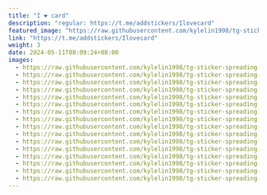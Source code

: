 ```yaml
---
title: "I ❤️ card"
description: "regular: https://t.me/addstickers/Ilovecard"
featured_image: "https://raw.githubusercontent.com/kylelin1998/tg-sticker-spreading-worldwide-images/main/img/5475d0c3-ea6f-4235-8706-968209bb62f1.jpg"
link: "https://t.me/addstickers/Ilovecard"
weight: 3
date: 2024-05-11T08:09:24+08:00
images:
  - https://raw.githubusercontent.com/kylelin1998/tg-sticker-spreading-worldwide-images/main/img/5475d0c3-ea6f-4235-8706-968209bb62f1.jpg
  - https://raw.githubusercontent.com/kylelin1998/tg-sticker-spreading-worldwide-images/main/img/ca9adad9-65a3-430c-91a5-f1fa84b10bb8.jpg
  - https://raw.githubusercontent.com/kylelin1998/tg-sticker-spreading-worldwide-images/main/img/46150d69-8382-472a-9a05-ac026171c2ff.jpg
  - https://raw.githubusercontent.com/kylelin1998/tg-sticker-spreading-worldwide-images/main/img/731364da-fc3e-428c-9c67-3a77dfda99ee.jpg
  - https://raw.githubusercontent.com/kylelin1998/tg-sticker-spreading-worldwide-images/main/img/f20d77c8-50a0-46c4-b953-0badf8e84d0d.jpg
  - https://raw.githubusercontent.com/kylelin1998/tg-sticker-spreading-worldwide-images/main/img/f4b4ad20-317e-48fd-b4b1-7e02b03e3721.jpg
  - https://raw.githubusercontent.com/kylelin1998/tg-sticker-spreading-worldwide-images/main/img/4f297f53-f788-4733-8312-713f17954cc4.jpg
  - https://raw.githubusercontent.com/kylelin1998/tg-sticker-spreading-worldwide-images/main/img/2bf2762f-8cfd-423e-87e1-3c1a7d014cd7.jpg
  - https://raw.githubusercontent.com/kylelin1998/tg-sticker-spreading-worldwide-images/main/img/e644a760-9b72-4bfb-9a3f-2a5492256b72.jpg
  - https://raw.githubusercontent.com/kylelin1998/tg-sticker-spreading-worldwide-images/main/img/3a2deb70-ff7d-4fa7-8aeb-8fec163cf9ce.jpg
  - https://raw.githubusercontent.com/kylelin1998/tg-sticker-spreading-worldwide-images/main/img/25ebf537-0731-4608-b50d-1fd5dfa050ec.jpg
  - https://raw.githubusercontent.com/kylelin1998/tg-sticker-spreading-worldwide-images/main/img/bc5b604c-6fd3-4c0d-b016-efa8e141361a.jpg
  - https://raw.githubusercontent.com/kylelin1998/tg-sticker-spreading-worldwide-images/main/img/d584f8e4-ecc3-4b36-b3c6-c28e38fc4d8a.jpg
  - https://raw.githubusercontent.com/kylelin1998/tg-sticker-spreading-worldwide-images/main/img/da7904f2-d18e-4187-a0a3-92444f19cf53.jpg
  - https://raw.githubusercontent.com/kylelin1998/tg-sticker-spreading-worldwide-images/main/img/b8290c52-8f08-4466-8971-49ddbd0c020b.jpg
  - https://raw.githubusercontent.com/kylelin1998/tg-sticker-spreading-worldwide-images/main/img/85d0f2db-cd6a-4890-a860-d031e395dee5.jpg
---
```

